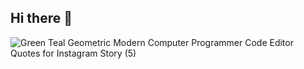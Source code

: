 ## Hi there 👋
![Green Teal Geometric Modern Computer Programmer Code Editor Quotes for Instagram Story (5)](https://github.com/user-attachments/assets/3c81b002-a4fe-4691-a4d4-34de2f769138)
